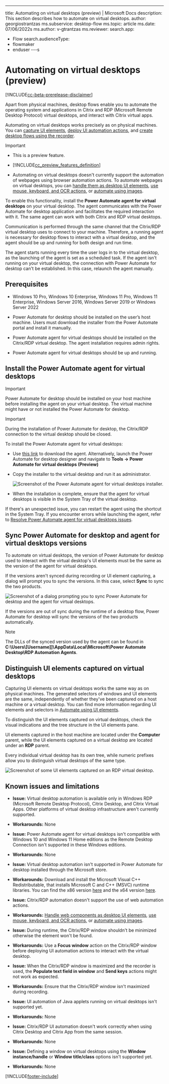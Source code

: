 ---
title: Automating on virtual desktops (preview) | Microsoft Docs
description: This section describes how to automate on virtual desktops.
author: georgiostrantzas
ms.subservice: desktop-flow
ms.topic: article
ms.date: 07/06/2022s
ms.author: v-gtrantzas
ms.reviewer:
search.app: 
  - Flow
search.audienceType: 
  - flowmaker
  - enduser
---s

# Automating on virtual desktops (preview)

[!INCLUDE[cc-beta-prerelease-disclaimer](./includes/cc-beta-prerelease-disclaimer.md)]

Apart from physical machines, desktop flows enable you to automate the operating system and applications in Citrix and RDP (Microsoft Remote Desktop Protocol) virtual desktops, and interact with Citrix virtual apps.

Automating on virtual desktops works precisely as on physical machines. You can [capture UI elements](ui-elements.md), [deploy UI automation actions](actions-reference/uiautomation.md), and [create desktop flows using the recorder](recording-flow.md).

> [!IMPORTANT]
> - This is a preview feature.
>
> - [!INCLUDE[cc_preview_features_definition](includes/cc-preview-features-definition.md)]
>
> - Automating on virtual desktops doesn't currently support the automation of webpages using browser automation actions. To automate webpages on virtual desktops, you can [handle them as desktop UI elements](desktop-automation.md), [use mouse, keyboard, and OCR actions](how-to/automate-using-mouse-keyboard-ocr.md), or [automate using images](images.md).


To enable this functionality, install the **Power Automate agent for virtual desktops** on your virtual desktop. The agent communicates with the Power Automate for desktop application and facilitates the required interaction with it. The same agent can work with both Citrix and RDP virtual desktops.

Communication is performed through the same channel that the Citrix/RDP virtual desktop uses to connect to your machine. Therefore, a running agent is necessary for desktop flows to interact with a virtual desktop, and the agent should be up and running for both design and run time.

The agent starts running every time the user logs in to the virtual desktop, as the launching of the agent is set as a scheduled task. If the agent isn't running on your virtual desktop, the connection with Power Automate for desktop can't be established. In this case, relaunch the agent manually.  

## Prerequisites

* Windows 10 Pro, Windows 10 Enterprise, Windows 11 Pro, Windows 11 Enterprise, Windows Server 2016, Windows Server 2019 or Windows Server 2022

*	Power Automate for desktop should be installed on the user’s host machine. Users must download the installer from the Power Automate portal and install it manually.

*	Power Automate agent for virtual desktops should be installed on the Citrix/RDP virtual desktop. The agent installation requires admin rights.

*	Power Automate agent for virtual desktops should be up and running.  

## Install the Power Automate agent for virtual desktops 

> [!IMPORTANT]
> Power Automate for desktop should be installed on your host machine before installing the agent on your virtual desktop. The virtual machine might have or not installed the Power Automate for desktop. 

> [!IMPORTANT]
> During the installation of Power Automate for desktop, the Citrix/RDP connection to the virtual desktop should be closed.  

Το install the Power Automate agent for virtual desktops:

- Use [this link](https://go.microsoft.com/fwlink/?linkid=2188766) to download the agent. Alternatively, launch the Power Automate for desktop designer and navigate to **Tools -> Power Automate for virtual desktops (Preview)**

- Copy the installer to the virtual desktop and run it as administrator.

  ![Screenshot of the Power Automate agent for virtual desktops installer.](media\virtual-desktops\virtual-desktops-agent-installer.png)

- When the installation is complete, ensure that the agent for virtual desktops is visible in the System Tray of the virtual desktop. 

If there's an unexpected issue, you can restart the agent using the shortcut in the System Tray. If you encounter errors while launching the agent, refer to [Resolve Power Automate agent for virtual desktops issues](troubleshoot.md#resolve-power-automate-agent-for-virtual-desktops-issues).

## Sync Power Automate for desktop and agent for virtual desktops versions 

To automate on virtual desktops, the version of Power Automate for desktop used to interact with the virtual desktop's UI elements must be the same as the version of the agent for virtual desktops.

If the versions aren't synced during recording or UI element capturing, a dialog will prompt you to sync the versions. In this case, select **Sync** to sync the two products. 

  ![Screenshot of a dialog prompting you to sync Power Automate for desktop and the agent for virtual desktops.](media\virtual-desktops\virtual-desktops-agent-sync-dialog.png)

If the versions are out of sync during the runtime of a desktop flow, Power Automate for desktop will sync the versions of the two products automatically.

> [!NOTE]
> The DLLs of the synced version used by the agent can be found in **C:\Users\\[Username]]\AppData\Local\Microsoft\Power Automate Desktop\RDP Automation Agents**.

## Distinguish UI elements captured on virtual desktops

Capturing UI elements on virtual desktops works the same way as on physical machines. The generated selectors of windows and UI elements are the same, independently of whether they've been captured on a host machine or a virtual desktop. You can find more information regarding UI elements and selectors in [Automate using UI elements](ui-elements.md).

To distinguish the UI elements captured on virtual desktops, check the visual indications and the tree structure in the UI elements pane.

UI elements captured in the host machine are located under the **Computer** parent, while the UI elements captured on a virtual desktop are located under an **RDP** parent.

Every individual virtual desktop has its own tree, while numeric prefixes allow you to distinguish virtual desktops of the same type.

![Screenshot of some UI elements captured on an RDP virtual desktop.](media\virtual-desktops\ui-elements-rdp.png)

## Known issues and limitations

* **Issue:** Virtual desktop automation is available only in Windows RDP (Microsoft Remote Desktop Protocol), Citrix Desktop, and Citrix Virtual Apps. Other platforms of virtual desktop infrastructure aren't currently supported.

* **Workarounds:** None

*	**Issue:** Power Automate agent for virtual desktops isn't compatible with Windows 10 and Windows 11 Home editions as the Remote Desktop Connection isn't supported in these Windows editions.

* **Workarounds:** None

*	**Issue:** Virtual desktop automation isn't supported in Power Automate for desktop installed through the Microsoft store.

* **Workarounds:** Download and install the Microsoft Visual C++ Redistributable, that installs Microsoft C and C++ (MSVC) runtime libraries. You can find the x86 version [here](https://aka.ms/vs/17/release/vc_redist.x86.exe) and the x64 version [here](https://aka.ms/vs/17/release/vc_redist.x64.exe).

*	**Issue:** Citrix/RDP automation doesn't support the use of web automation actions.

* **Workarounds:** [Handle web components as desktop UI elements](desktop-automation.md), [use mouse, keyboard, and OCR actions](how-to/automate-using-mouse-keyboard-ocr.md), or [automate using images](images.md).

*	**Issue:** During runtime, the Citrix/RDP window shouldn't be minimized otherwise the element won't be found. 

* **Workarounds:** Use a **Focus window** action on the Citrix/RDP window before deploying UI automation actions to interact with the virtual desktop. 

*	**Issue:** When the Citrix/RDP window is maximized and the recorder is used, the **Populate text field in window** and **Send keys** actions might not work as expected. 

* **Workarounds:** Ensure that the Citrix/RDP window isn't maximized during recording.

*	**Issue:** UI automation of Java applets running on virtual desktops isn't supported yet. 

* **Workarounds:** None

*	**Issue:** Citrix/RDP UI automation doesn't work correctly when using Citrix Desktop and Citrix App from the same session. 

* **Workarounds:** None

*	**Issue:** Defining a window on virtual desktops using the **Window instance/handle** or **Window title/class** options isn't supported yet.

* **Workarounds:** None

[!INCLUDE[footer-include](../includes/footer-banner.md)]